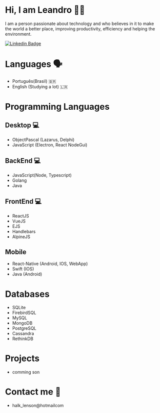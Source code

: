 # Hi, I am Leandro 👋🏻
I am a person passionate about technology and who believes in it to make the world a better place, improving productivity, efficiency and helping the environment.

[![Linkedin Badge](https://img.shields.io/badge/-Leandro%20Silva-00875f?style=flat-square&logo=Linkedin&logoColor=white&link=https://www.linkedin.com/in/leandro-a-silva-5b579370/)]([https://www.linkedin.com/in/tasso-cezar-3a921525a/](https://www.linkedin.com/in/leandro-a-silva-5b579370/)) 

# Languages 🗣
- Português(Brasil) 🇧🇷
- English (Studying a lot) 🇱🇷    

# Programming Languages 
## Desktop 💻
- ObjectPascal (Lazarus, Delphi)
- JavaScript (Electron, React NodeGui)

## BackEnd 💻
- JavaScript(Node, Typescript)
- Golang
- Java

## FrontEnd 💻
- ReactJS
- VueJS
- EJS
- Handlebars
- AlpineJS

## Mobile
- React-Native (Android, IOS, WebApp)
- Swift (IOS)
- Java (Android)

# Databases
- SQLite
- FirebirdSQL
- MySQL
- MongoDB
- PostgreSQL
- Cassandra
- RethinkDB

# Projects 
- comming son


# Contact me 📧
- halk_lenson@hotmailcom

